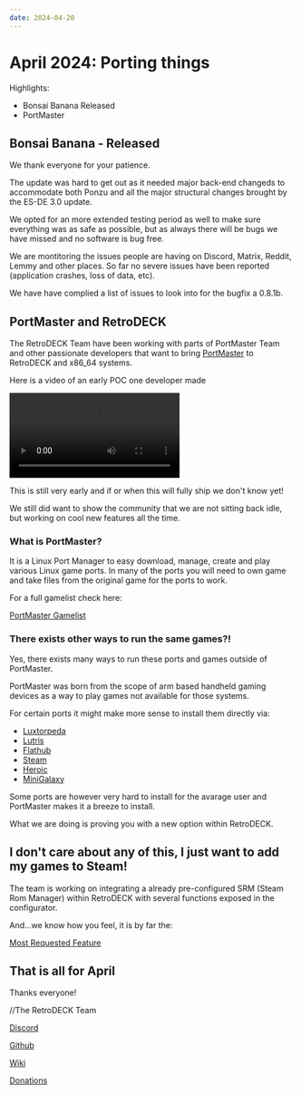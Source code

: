 ```yaml
---
date: 2024-04-20
---
```


# April 2024: Porting things

Highlights:

- Bonsai Banana Released
- PortMaster

<!-- more -->

## Bonsai Banana - Released

We thank everyone for your patience.

The update was hard to get out as it needed major back-end changeds to accommodate both Ponzu and all the major structural changes brought by the ES-DE 3.0 update.

We opted for an more extended testing period as well to make sure everything was as safe as possible, but as always there will be bugs we have missed and no software is bug free.

We are montitoring the issues people are having on Discord, Matrix, Reddit, Lemmy and other places. So far no severe  issues have been reported (application crashes, loss of data, etc).

We have have complied a list of issues to look into for the bugfix a 0.8.1b.


## PortMaster and RetroDECK

The RetroDECK Team have been working with parts of PortMaster Team and other passionate developers that want to bring [PortMaster](https://portmaster.games/index.html) to RetroDECK and x86_64 systems.

Here is a video of an early POC one developer made

![type:video](pm-retrodeck.mp4)

This is still very early and if or when this will fully ship we don't know yet!

We still did want to show the community that we are not sitting back idle, but working on cool new features all the time.

### What is PortMaster?

It is a Linux Port Manager to easy download, manage, create and play various Linux game ports.
In many of the ports you will need to own game and take files from the original game for the ports to work.

For a full gamelist check here:

[PortMaster Gamelist](https://portmaster.games/games.html)

### There exists other ways to run the same games?!

Yes, there exists many ways to run these ports and games outside of PortMaster.

PortMaster was born from the scope of arm based handheld gaming devices as a way to play games not available for those systems.

For certain ports it might make more sense to install them directly via:

- [Luxtorpeda](https://github.com/dreamer/luxtorpeda)
- [Lutris](https://lutris.net/)
- [Flathub](https://flathub.org/en)
- [Steam](https://store.steampowered.com/)
- [Heroic](https://heroicgameslauncher.com/)
- [MiniGalaxy](https://sharkwouter.github.io/minigalaxy/)

Some ports are however very hard to install for the avarage user and PortMaster makes it a breeze to install.

What we are doing is proving you with a new option within RetroDECK.

## I don't care about any of this, I just want to add my games to Steam!

The team is working on integrating a already pre-configured SRM (Steam Rom Manager) within RetroDECK with several functions exposed in the configurator.

And...we know how you feel, it is by far the:

[Most Requested Feature](https://soundcloud.com/lazorne/the-most-requested-feature-1/s-ZU517nfk95h?si=82f784da8bae467f8655d43fdadb15a8)



## That is all for April

Thanks everyone!

//The RetroDECK Team

[Discord](https://discord.gg/WDc5C9YWMx)

[Github](https://github.com/XargonWan/RetroDECK)

[Wiki](https://github.com/XargonWan/RetroDECK/wiki)

[Donations](https://retrodeck.readthedocs.io/en/latest/wiki_about/donations-licenses/)
